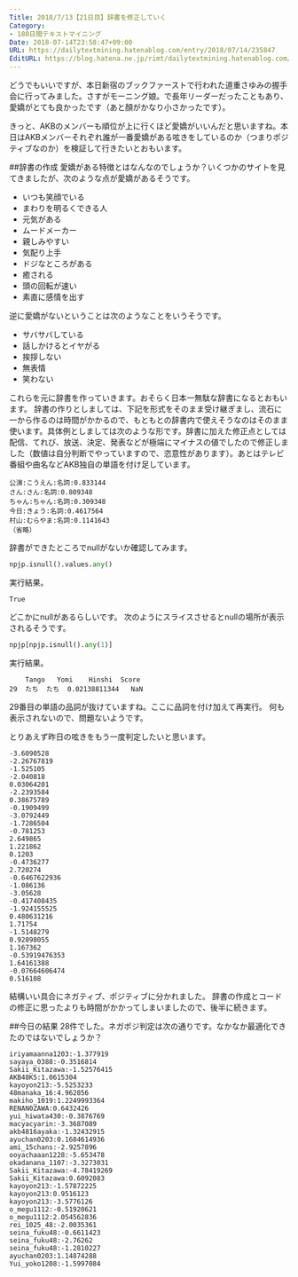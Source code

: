 ```yaml
---
Title: 2018/7/13【21日目】辞書を修正していく
Category:
- 180日間テキストマイニング
Date: 2018-07-14T23:58:47+09:00
URL: https://dailytextmining.hatenablog.com/entry/2018/07/14/235847
EditURL: https://blog.hatena.ne.jp/rimt/dailytextmining.hatenablog.com/atom/entry/10257846132601187865
---
```


どうでもいいですが、本日新宿のブックファーストで行われた道重さゆみの握手会に行ってみました。さすがモーニング娘。で長年リーダーだったこともあり、愛嬌がとても良かったです（あと顏がかなり小さかったです）。

きっと、AKBのメンバーも順位が上に行くほど愛嬌がいいんだと思いますね。本日はAKBメンバーそれぞれ誰が一番愛嬌がある呟きをしているのか（つまりポジティブなのか）を検証して行きたいとおもいます。

##辞書の作成
愛嬌がある特徴とはなんなのでしょうか？いくつかのサイトを見てきましたが、次のような点が愛嬌があるそうです。

- いつも笑顔でいる
- まわりを明るくできる人
- 元気がある
- ムードメーカー
- 親しみやすい
- 気配り上手
- ドジなところがある
- 癒される
- 頭の回転が速い
- 素直に感情を出す

逆に愛嬌がないということは次のようなことをいうそうです。

- サバサバしている
- 話しかけるとイヤがる
- 挨拶しない
- 無表情
- 笑わない

これらを元に辞書を作っていきます。おそらく日本一無駄な辞書になるとおもいます。
辞書の作りとしましては、下記を形式をそのまま受け継ぎまし、流石に一から作るのは時間がかかるので、もともとの辞書内で使えそうなのはそのまま使います。具体例としましては次のような形です。辞書に加えた修正点としては配信、てれび、放送、決定、発表などが極端にマイナスの値でしたので修正しました（数値は自分判断でやっていますので、恣意性があります）。あとはテレビ番組や曲名などAKB独自の単語を付け足しています。


```
公演:こうえん:名詞:0.833144
さん:さん:名詞:0.809348
ちゃん:ちゃん:名詞:0.309348
今日:きょう:名詞:0.4617564
村山:むらやま:名詞:0.1141643
（省略）
```

辞書ができたところでnullがないか確認してみます。

```python
npjp.isnull().values.any()
```
実行結果。
```
True
```
どこかにnullがあるらしいです。
次のようにスライスさせるとnullの場所が表示されるそうです。

```python
npjp[npjp.isnull().any(1)]
```
実行結果。
```
	Tango	Yomi	Hinshi	Score
29	たち	たち	0.02138811344	NaN
```
29番目の単語の品詞が抜けていますね。ここに品詞を付け加えて再実行。
何も表示されないので、問題ないようです。

とりあえず昨日の呟きをもう一度判定したいと思います。
```
-3.6090528
-2.26767819
-1.525105
-2.040818
0.03064201
-2.2393584
0.38675789
-0.1909499
-3.0792449
-1.7286504
-0.781253
2.649865
1.221862
0.1203
-0.4736277
2.720274
-0.6467622936
-1.086136
-3.05628
-0.417408435
-1.924155525
0.480631216
1.71754
-1.5148279
0.92898055
1.167362
-0.53919476353
1.64161388
-0.07664606474
0.516108
```
結構いい具合にネガティブ、ポジティブに分かれました。
辞書の作成とコードの修正に思ったよりも時間がかかってしまいましたので、後半に続きます。

##今日の結果
28件でした。ネガポジ判定は次の通りです。なかなか最適化できたのではないでしょうか？

```
iriyamaanna1203:-1.377919
sayaya_0388:-0.3516814
Sakii_Kitazawa:-1.52576415
AKB48K5:1.0615304
kayoyon213:-5.5253233
48manaka_16:4.962856
makiho_1019:1.2249993364
RENAN0ZAWA:0.6432426
yui_hiwata430:-0.3876769
macyacyarin:-3.3687089
akb4816ayaka:-1.32432915
ayuchan0203:0.1684614936
ami_15chans:-2.9257896
ooyachaaan1228:-5.653478
okadanana_1107:-3.3273031
Sakii_Kitazawa:-4.78419269
Sakii_Kitazawa:0.6092083
kayoyon213:-1.57872225
kayoyon213:0.9516123
kayoyon213:-3.5776126
o_megu1112:-0.51920621
o_megu1112:2.054562836
rei_1025_48:-2.0035361
seina_fuku48:-0.6611423
seina_fuku48:-2.76262
seina_fuku48:-1.2810227
ayuchan0203:1.14874288
Yui_yoko1208:-1.5997084
```
